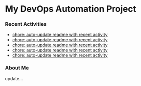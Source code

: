 # My DevOps Automation Project

### Recent Activities
<!-- activity:START -->
- [chore: auto-update readme with recent activity](https://github.com/kaigiii/mybowling-app/commit/7007ef54769a50c298eb08f67e0f268a55bb71d7)
- [chore: auto-update readme with recent activity](https://github.com/kaigiii/mybowling-app/commit/d60ae658f861267af6ee89f4f808319d9a0fe338)
- [chore: auto-update readme with recent activity](https://github.com/kaigiii/mybowling-app/commit/ae79e3c944686468c5158bd91e0678e9f7fbee73)
- [chore: auto-update readme with recent activity](https://github.com/kaigiii/mybowling-app/commit/c8cb36a34d273366a2395d7be1e610b44d7f2842)
- [chore: auto-update readme with recent activity](https://github.com/kaigiii/mybowling-app/commit/aa75231f10279e647d63e4ddc14c6dc1de0359ee)
<!-- activity:END -->

### About Me
<!-- MYLINKS:START -->
<!-- MYLINKS:END -->

update...
